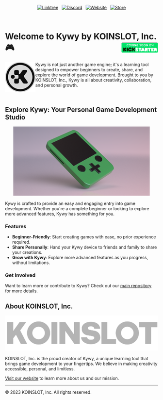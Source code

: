 <!--
SPDX-FileCopyrightText: 2023 KOINSLOT, Inc.

SPDX-License-Identifier: GPL-3.0-or-later
-->

<p align='center'>
  <a href="https://linktr.ee/koinslotkywy"><img alt="Linktree" src="https://img.shields.io/badge/linktree-39E09B?style=for-the-badge&logo=linktree&logoColor=white" /></a>
  &nbsp;
  <a href="https://discord.gg/zAYym57Fy6"><img alt="Discord" src="https://img.shields.io/discord/1172988360063725629?style=for-the-badge&logo=discord" /></a>
  &nbsp;
  <a href="https://kywy.io/"><img alt="Website" src="https://img.shields.io/badge/KYWY.io-AAAAAA?style=for-the-badge&logo=data%3Aimage%2Fpng%3Bbase64%2CiVBORw0KGgoAAAANSUhEUgAAACQAAAAkCAYAAADhAJiYAAAACXBIWXMAAAAnAAAAJwEqCZFPAAAAAXNSR0IArs4c6QAAAARnQU1BAACxjwv8YQUAAAKwSURBVHgBtViNdeIwDBZ9N0A2aDa4bHDpBMcIuQ2yAd6guQngJoCbIHQC2gkCE8AGqvTivApXiuMA33t6hliSP0v%2BUbKARCBiQU1J8ouEf2deGBeSo5f%2FJPvFYnGEe4NIZCQ1SYvpaEmqqWMtJpBZUvNKkgddJ5I99FG5%2BGccKY7as6J%2FJHmZHTEflW0w247Ecd8E%2B4Jk420kVpAKMsoDR%2BeUsCv%2BXEBqO2VSFpnpxml%2BD1G%2FPk3SyMEdoSyDdcxg8ygywTiSVG0pVZOZ305IZoLXZ64pDQqdpuDXwAGv8aroFfh9Z%2FH%2FUtEb0IZOZHQqY1Yt6sgD0p2h5xSfjegv1eiAgRFChdDZGjpqWrBP3YBGC101lxC1K7Qxxe95eFALw3wGoRL7VFloYAR4vVxKfrDzfw4Rw9oY8OxFQwcR4HXa6h%2FQX4SMU6CYU8Pbn9sjyR%2FoL1N5ug79GtjmBSKgy%2FZCY508j58gZucCQptgtq0yuwptOJgI%2FFoO%2Bye4nrFEGfwvIA3PMANPI31h%2Fj8gDRUGh%2BEUMCFZXEnwmvkH%2Fdp64wH4IfY7Kvdr7DeMY42plQJ%2BXQe7iN7S2E182mrXhbn2FN%2BD30Yu3nPEqDUGHA7GEm3UI37lGVZzyt59XzYn5%2BBTTdt3T81fQ2eF9qFbit%2F78GByhtHoSS10wgJPoo347bSHnMvMMNwZA%2BWB3ljqikBXpmttOXEGoaUy%2B8bQdQqZTiG%2FsSYWRimHBwNjFWoQpfgbwW1kZCHXmQEIQv2Quhq%2FV5VVzEBWfXd5Jxsh46YYZXhdzNshTSMTnvQuxVh7r1%2FPIebXZhv4cjAHqG%2FftZ9tNmLHqdE%2B33CESrgF3vkGdXR%2B0EEOaJezDd5z5wpiHU4Hk3MpRKIfrAxyJfQVJEsuuoaPV3xh8%2Be8d0jEJ3i2%2BwETXUzkAAAAAElFTkSuQmCC&link=kywy.io" /></a>
  &nbsp;
  <a href="https://koinslot.myshopify.com"><img alt="Store" src="https://img.shields.io/badge/Store-F7931E?style=for-the-badge&logo=shopify&logoColor=232323&link=https%3A%2F%2Fkoinslot.myshopify.com" /></a>
</p>
<br />

<h1 align="left">Welcome to Kywy by KOINSLOT, Inc. 🎮
  <img src="https://github.com/KOINSLOT-Inc/.github/blob/main/assets/coming-soon-on-kickstarter.png?raw=true" alt="Coming Soon on Kickstarter" align="right" height="40"/>
</h1>

<p align="left">
  <img src="https://github.com/KOINSLOT-Inc/.github/blob/main/assets/koinslot-logo-dark-on-light.png?raw=true" alt="KOINSLOT Logo" align="left" height="100" style="vertical-align: middle;"/>
  Kywy is not just another game engine; it's a learning tool designed to empower beginners to create, share, and explore
  the world of game development. Brought to you by KOINSLOT, Inc., Kywy is all about creativity, collaboration, and
  personal growth.
</p>
<br>

## Explore Kywy: Your Personal Game Development Studio

<p align="center">
  <img src="https://github.com/KOINSLOT-Inc/.github/blob/main/assets/kywy-render-front.png?raw=true" alt="Kywy Render Front"/>
</p>

Kywy is crafted to provide an easy and engaging entry into game development. Whether you're a complete beginner or
looking to explore more advanced features, Kywy has something for you.

### Features

- **Beginner-Friendly**: Start creating games with ease, no prior experience required.
- **Share Personally**: Hand your Kywy device to friends and family to share your creations.
- **Grow with Kywy**: Explore more advanced features as you progress, without limitations.

### Get Involved

Want to learn more or contribute to Kywy? Check out our [main repository](https://github.com/KOINSLOT-Inc/kywy) for
more details.

## About KOINSLOT, Inc.

![KOINSLOT Name](https://github.com/KOINSLOT-Inc/.github/blob/main/assets/koinslot-name-bold-font-all-caps.png?raw=true)

KOINSLOT, Inc. is the proud creator of Kywy, a unique learning tool that brings game development to your fingertips.
We believe in making creativity accessible, personal, and limitless.

[Visit our website](https://www.koinslotkywy.com) to learn more about us and our mission.

---

© 2023 KOINSLOT, Inc. All rights reserved.
